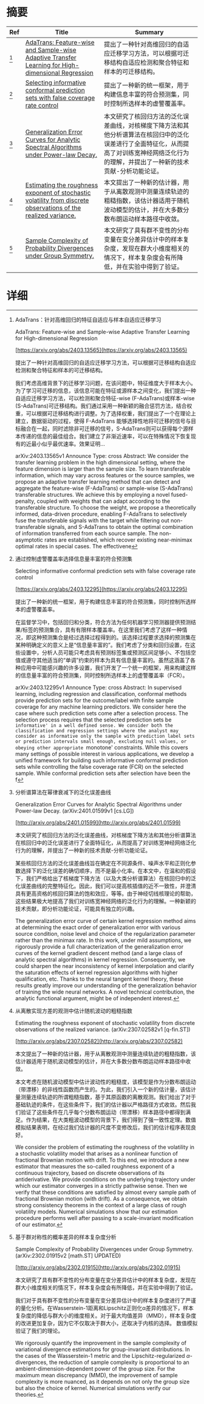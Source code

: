 # 摘要

| Ref | Title | Summary |
| --- | --- | --- |
| [^1] | [AdaTrans: Feature-wise and Sample-wise Adaptive Transfer Learning for High-dimensional Regression](https://arxiv.org/abs/2403.13565) | 提出了一种针对高维回归的自适应迁移学习方法，可以根据可迁移结构自适应检测和聚合特征和样本的可迁移结构。 |
| [^2] | [Selecting informative conformal prediction sets with false coverage rate control](https://arxiv.org/abs/2403.12295) | 提出了一种新的统一框架，用于构建信息丰富的符合预测集，同时控制所选样本的虚警覆盖率。 |
| [^3] | [Generalization Error Curves for Analytic Spectral Algorithms under Power-law Decay.](http://arxiv.org/abs/2401.01599) | 本文研究了核回归方法的泛化误差曲线，对核梯度下降方法和其他分析谱算法在核回归中的泛化误差进行了全面特征化，从而提高了对训练宽神经网络泛化行为的理解，并提出了一种新的技术贡献-分析功能论证。 |
| [^4] | [Estimating the roughness exponent of stochastic volatility from discrete observations of the realized variance.](http://arxiv.org/abs/2307.02582) | 本文提出了一种新的估计器，用于从离散观测中测量连续轨迹的粗糙指数，该估计器适用于随机波动模型的估计，并在大多数分数布朗运动样本路径中收敛。 |
| [^5] | [Sample Complexity of Probability Divergences under Group Symmetry.](http://arxiv.org/abs/2302.01915) | 本文研究了具有群不变性的分布变量在变分差异估计中的样本复杂度，发现在群大小维度相关的情况下，样本复杂度会有所降低，并在实验中得到了验证。 |

# 详细

[^1]: AdaTrans：针对高维回归的特征自适应与样本自适应迁移学习

    AdaTrans: Feature-wise and Sample-wise Adaptive Transfer Learning for High-dimensional Regression

    [https://arxiv.org/abs/2403.13565](https://arxiv.org/abs/2403.13565)

    提出了一种针对高维回归的自适应迁移学习方法，可以根据可迁移结构自适应检测和聚合特征和样本的可迁移结构。

    

    我们考虑高维背景下的迁移学习问题，在该问题中，特征维度大于样本大小。为了学习可迁移的信息，该信息可能在特征或源样本之间变化，我们提出一种自适应迁移学习方法，可以检测和聚合特征-wise (F-AdaTrans)或样本-wise (S-AdaTrans)可迁移结构。我们通过采用一种新颖的融合惩罚方法，结合权重，可以根据可迁移结构进行调整。为了选择权重，我们提出了一个在理论上建立，数据驱动的过程，使得 F-AdaTrans 能够选择性地将可迁移的信号与目标融合在一起，同时滤除非可迁移的信号，S-AdaTrans则可以获得每个源样本传递的信息的最佳组合。我们建立了非渐近速率，可以在特殊情况下恢复现有的近最小似乎最优速率。效果证明...

    arXiv:2403.13565v1 Announce Type: cross  Abstract: We consider the transfer learning problem in the high dimensional setting, where the feature dimension is larger than the sample size. To learn transferable information, which may vary across features or the source samples, we propose an adaptive transfer learning method that can detect and aggregate the feature-wise (F-AdaTrans) or sample-wise (S-AdaTrans) transferable structures. We achieve this by employing a novel fused-penalty, coupled with weights that can adapt according to the transferable structure. To choose the weight, we propose a theoretically informed, data-driven procedure, enabling F-AdaTrans to selectively fuse the transferable signals with the target while filtering out non-transferable signals, and S-AdaTrans to obtain the optimal combination of information transferred from each source sample. The non-asymptotic rates are established, which recover existing near-minimax optimal rates in special cases. The effectivene
    
[^2]: 通过控制虚警覆盖率选择信息量丰富的符合预测集

    Selecting informative conformal prediction sets with false coverage rate control

    [https://arxiv.org/abs/2403.12295](https://arxiv.org/abs/2403.12295)

    提出了一种新的统一框架，用于构建信息丰富的符合预测集，同时控制所选样本的虚警覆盖率。

    

    在监督学习中，包括回归和分类，符合方法为任何机器学习预测器提供预测结果/标签的预测集合，具有有限样本覆盖率。在这里我们考虑了这样一种情况，即这种预测集合是经过选择过程得到的。该选择过程要求选择的预测集在某种明确定义的意义上是“信息量丰富的”。我们考虑了分类和回归设置，在这些设置中，分析人员可能只考虑具有预测标签集或预测区间足够小、不包括空值或遵守其他适当的“单调”约束的样本为具有信息量丰富的。虽然这涵盖了各种应用中可能感兴趣的许多设置，我们开发了一个统一的框架，用来构建这样的信息量丰富的符合预测集，同时控制所选样本上的虚警覆盖率（FCR）。

    arXiv:2403.12295v1 Announce Type: cross  Abstract: In supervised learning, including regression and classification, conformal methods provide prediction sets for the outcome/label with finite sample coverage for any machine learning predictors. We consider here the case where such prediction sets come after a selection process. The selection process requires that the selected prediction sets be `informative' in a well defined sense. We consider both the classification and regression settings where the analyst may consider as informative only the sample with prediction label sets or prediction intervals small enough, excluding null values, or obeying other appropriate `monotone' constraints. While this covers many settings of possible interest in various applications, we develop a unified framework for building such informative conformal prediction sets while controlling the false coverage rate (FCR) on the selected sample. While conformal prediction sets after selection have been the f
    
[^3]: 分析谱算法在幂律衰减下的泛化误差曲线

    Generalization Error Curves for Analytic Spectral Algorithms under Power-law Decay. (arXiv:2401.01599v1 [cs.LG])

    [http://arxiv.org/abs/2401.01599](http://arxiv.org/abs/2401.01599)

    本文研究了核回归方法的泛化误差曲线，对核梯度下降方法和其他分析谱算法在核回归中的泛化误差进行了全面特征化，从而提高了对训练宽神经网络泛化行为的理解，并提出了一种新的技术贡献-分析功能论证。

    

    某些核回归方法的泛化误差曲线旨在确定在不同源条件、噪声水平和正则化参数选择下的泛化误差的确切顺序，而不是最小化率。在本文中，在温和的假设下，我们严格给出了核梯度下降方法（以及大类分析谱算法）在核回归中的泛化误差曲线的完整特征化。因此，我们可以提高核插值的近不一致性，并澄清具有更高资格的核回归算法的饱和效应，等等。由于神经切线核理论的帮助，这些结果极大地提高了我们对训练宽神经网络的泛化行为的理解。一种新颖的技术贡献，即分析功能论证，可能具有独立的兴趣。

    The generalization error curve of certain kernel regression method aims at determining the exact order of generalization error with various source condition, noise level and choice of the regularization parameter rather than the minimax rate. In this work, under mild assumptions, we rigorously provide a full characterization of the generalization error curves of the kernel gradient descent method (and a large class of analytic spectral algorithms) in kernel regression. Consequently, we could sharpen the near inconsistency of kernel interpolation and clarify the saturation effects of kernel regression algorithms with higher qualification, etc. Thanks to the neural tangent kernel theory, these results greatly improve our understanding of the generalization behavior of training the wide neural networks. A novel technical contribution, the analytic functional argument, might be of independent interest.
    
[^4]: 从离散实现方差的观测中估计随机波动的粗糙指数

    Estimating the roughness exponent of stochastic volatility from discrete observations of the realized variance. (arXiv:2307.02582v1 [q-fin.ST])

    [http://arxiv.org/abs/2307.02582](http://arxiv.org/abs/2307.02582)

    本文提出了一种新的估计器，用于从离散观测中测量连续轨迹的粗糙指数，该估计器适用于随机波动模型的估计，并在大多数分数布朗运动样本路径中收敛。

    

    本文考虑在随机波动模型中估计波动性的粗糙度，该模型是作为分数布朗运动（带漂移）的非线性函数而产生的。为此，我们引入一个新的估计量，该估计量测量连续轨迹的所谓粗糙指数，基于其原函数的离散观测。我们给出了对于基础轨迹的条件，在这些条件下，我们的估计器以严格路径方式收敛。然后我们验证了这些条件在几乎每个分数布朗运动（带漂移）样本路径中都得到满足。作为结果，在大类粗波动模型的背景下，我们得到了强一致性定理。数值模拟结果表明，在经过我们估计器的尺度不变修改后，我们的估计程序表现良好。

    We consider the problem of estimating the roughness of the volatility in a stochastic volatility model that arises as a nonlinear function of fractional Brownian motion with drift. To this end, we introduce a new estimator that measures the so-called roughness exponent of a continuous trajectory, based on discrete observations of its antiderivative. We provide conditions on the underlying trajectory under which our estimator converges in a strictly pathwise sense. Then we verify that these conditions are satisfied by almost every sample path of fractional Brownian motion (with drift). As a consequence, we obtain strong consistency theorems in the context of a large class of rough volatility models. Numerical simulations show that our estimation procedure performs well after passing to a scale-invariant modification of our estimator.
    
[^5]: 基于群对称性的概率差异的样本复杂度分析

    Sample Complexity of Probability Divergences under Group Symmetry. (arXiv:2302.01915v2 [math.ST] UPDATED)

    [http://arxiv.org/abs/2302.01915](http://arxiv.org/abs/2302.01915)

    本文研究了具有群不变性的分布变量在变分差异估计中的样本复杂度，发现在群大小维度相关的情况下，样本复杂度会有所降低，并在实验中得到了验证。

    

    我们对于具有群不变性的分布变量在变分差异估计中的样本复杂度进行了严谨的量化分析。在Wasserstein-1距离和Lipschitz正则化α差异的情况下，样本复杂度的降低与群大小的维度相关。对于最大均值差异（MMD），样本复杂度的改进更加复杂，因为它不仅取决于群大小，还取决于内核的选择。 数值模拟验证了我们的理论。

    We rigorously quantify the improvement in the sample complexity of variational divergence estimations for group-invariant distributions. In the cases of the Wasserstein-1 metric and the Lipschitz-regularized $\alpha$-divergences, the reduction of sample complexity is proportional to an ambient-dimension-dependent power of the group size. For the maximum mean discrepancy (MMD), the improvement of sample complexity is more nuanced, as it depends on not only the group size but also the choice of kernel. Numerical simulations verify our theories.
    

